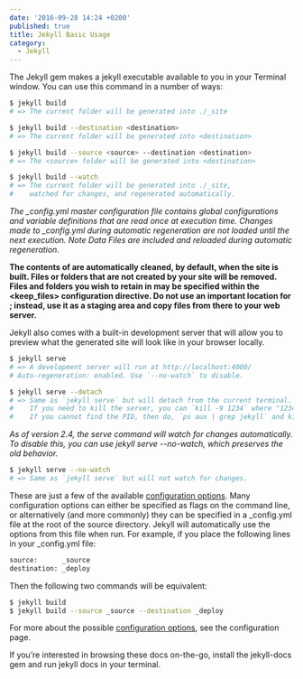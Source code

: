 ```yaml
---
date: '2016-09-28 14:24 +0200'
published: true
title: Jekyll Basic Usage
category:
  - Jekyll
---
```

The Jekyll gem makes a jekyll executable available to you in your Terminal window. You can use this command in a number of ways:

```bash
$ jekyll build
# => The current folder will be generated into ./_site

$ jekyll build --destination <destination>
# => The current folder will be generated into <destination>

$ jekyll build --source <source> --destination <destination>
# => The <source> folder will be generated into <destination>

$ jekyll build --watch
# => The current folder will be generated into ./_site,
#    watched for changes, and regenerated automatically.
```
*The _config.yml master configuration file contains global configurations and variable definitions that are read once at execution time. Changes made to _config.yml during automatic regeneration are not loaded until the next execution.
Note Data Files are included and reloaded during automatic regeneration.*

**The contents of <destination> are automatically cleaned, by default, when the site is built. Files or folders that are not created by your site will be removed. Files and folders you wish to retain in <destination> may be specified within the <keep_files> configuration directive.
Do not use an important location for <destination>; instead, use it as a staging area and copy files from there to your web server.**

Jekyll also comes with a built-in development server that will allow you to preview what the generated site will look like in your browser locally.

```bash
$ jekyll serve
# => A development server will run at http://localhost:4000/
# Auto-regeneration: enabled. Use `--no-watch` to disable.

$ jekyll serve --detach
# => Same as `jekyll serve` but will detach from the current terminal.
#    If you need to kill the server, you can `kill -9 1234` where "1234" is the PID.
#    If you cannot find the PID, then do, `ps aux | grep jekyll` and kill the instance. [Read more](http://unixhelp.ed.ac.uk/shell/jobz5.html).
```

*As of version 2.4, the serve command will watch for changes automatically. To disable this, you can use jekyll serve --no-watch, which preserves the old behavior.*

```bash
$ jekyll serve --no-watch
# => Same as `jekyll serve` but will not watch for changes.
```

These are just a few of the available [configuration options](https://jekyllrb.com/docs/configuration/). Many configuration options can either be specified as flags on the command line, or alternatively (and more commonly) they can be specified in a _config.yml file at the root of the source directory. Jekyll will automatically use the options from this file when run. For example, if you place the following lines in your _config.yml file:

```bash
source:      _source
destination: _deploy
```

Then the following two commands will be equivalent:

```bash
$ jekyll build
$ jekyll build --source _source --destination _deploy
```

For more about the possible [configuration options](https://jekyllrb.com/docs/configuration/), see the configuration page.

If you’re interested in browsing these docs on-the-go, install the jekyll-docs gem and run jekyll docs in your terminal.
